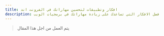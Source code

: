 ```yaml
---
title: افكار وتطبيقات لتحسين مهاراتك في الفرونت اند
description: افضل الافكار التي تساعدك على زيادة مهاراتك في برمجيات الويب
---
```


> يتم العمل من اجل هذا المقال